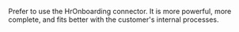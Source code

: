 Prefer to use the HrOnboarding connector. It is more powerful, more complete, and fits better with the customer's internal processes.
